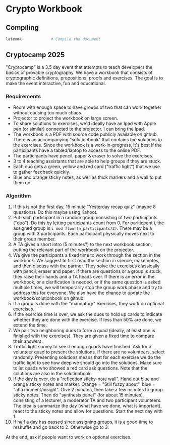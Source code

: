 # Crypto Workbook

## Compiling

```sh
latexmk             # Compile the document
```

## Cryptocamp 2025

"Cryptocamp" is a 3.5 day event that attempts to teach developers the basics of provable cryptography. We have a workbook that consists of cryptographic definitions, propositions, proofs and exercises. The goal is to make the event interactive, fun and educational.

### Requirements
- Room with enough space to have groups of two that can work together without causing too much chaos.
- Projector to project the workbook on large screen.
- To share solutions to exercises, we'd ideally have an Ipad with Apple pen (or similar) connected to the projector. I can bring the Ipad.
- The workbook is a PDF with source code publicly available on github. There is an accompanying "solutionbook" that contains the solutions to the exercises. Since the workbook is a work-in-progress, it's best if the participants have a tabled/laptop to access to the online PDF.
- The participants have pencil, paper & eraser to solve the exercises.
- 3 to 4 teaching assistants that are able to help groups if they are stuck.
- Each duo gets a green, yellow and red card ("traffic light") that we use to gather feedback quickly.
- Blue and orange sticky notes, as well as thick markers and a wall to put them on.

### Algorithm
1. If this is not the first day, 15 minute "Yesterday recap quiz" (maybe 8 questions). Do this maybe using Kahoot.
2. Put each participant in a random group consisting of two participants ("duo"). Do this by letting participants count from 0. For pariticpant i, the assigned group is `i mod floor(n_participants/2)`. There may be a group with 3 participants. Each participant physically moves next to their group member.
3. A TA gives a short intro (5 minutes?) to the next workbook section, putting the relevant part of the workbook on the projector.
4. We give the participants a fixed time to work through the section in the workbook. We suggest to first read the section in silence, make notes, and then discuss with the partner. They solve the exercises classically with pencil, eraser and paper. If there are questions or a group is stuck, they raise their hands and a TA heads over. If there is an error in the workbook, or a clarification is needed, or if the same question is asked multiple times, we will temporarily stop the group work phase and try to address this for everyone. We also have the chance to update the workbook/solutionbook on github.
5. If a group is done with the "mandatory" exercises, they work on optional exercises.
6. If the exercise time is over, we ask the duos to hold up cards to indicate whether they are done with the exercise. If less than 50% are done, we extend the time.
7. We pair two neighboring duos to form a quad (ideally, at least one is finished with the exercises). They are given a fixed time to compare their answers.
8. Traffic light survey to see if enough quads have finished. Ask for a volunteer quad to present the solutions. If there are no volunteers, select randomly. Presenting solutions means that for each exercise we do the traffic light to see how deep we should go into the solutions. Make sure to let quads who showed a red card ask questions. Note that the solutions are also in the solutionbook.
9. If the day is over, do a "reflection sticky-note wall". Hand out blue and orange sticky notes and marker. Orange = "Still fuzzy about", blue = "aha moment/insight". Give 2 minutes, then take a few minutes to group sticky notes. Then do "synthesis panel" (for about 15 minutes) consisting of a lecturer, a moderator TA and two participant volunteers. The idea is summarize the day (what have we done, what is important), react to the sticky notes and allow for questions. Start the next day with 1.
10. If half a day has passed since assigning groups, it is a good time to reshuffle and go back to 2. Otherwise go to 3.

At the end, ask if people want to work on optional exercises.
